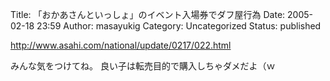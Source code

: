 Title: 「おかあさんといっしょ」のイベント入場券でダフ屋行為
Date: 2005-02-18 23:59
Author: masayukig
Category: Uncategorized
Status: published

<http://www.asahi.com/national/update/0217/022.html>

みんな気をつけてね。
良い子は転売目的で購入しちゃダメだよ（ｗ
